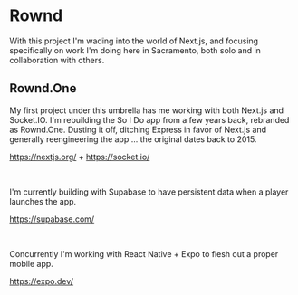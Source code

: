 # Rownd
With this project I'm wading into the world of Next.js, and focusing specifically on work I'm doing here in Sacramento, both solo and in collaboration with others.

## Rownd.One
My first project under this umbrella has me working with both Next.js and Socket.IO. I'm rebuilding the So I Do app from a few years back, rebranded as Rownd.One. Dusting it off, ditching Express in favor of Next.js and generally reengineering the app ... the original dates back to 2015.

https://nextjs.org/ + https://socket.io/

<br>

I'm currently building with Supabase to have persistent data when a player launches the app.

https://supabase.com/

<br>

Concurrently I'm working with React Native + Expo to flesh out a proper mobile app.

https://expo.dev/


<br><br><br>
